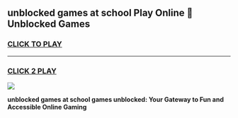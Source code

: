 
## unblocked games at school Play Online 👋 Unblocked Games
<h3>
<a href="https://news.freeplayer.one?title=unblocked_games_at_school&ref=17GH">CLICK TO PLAY</a></h3>
<hr>

<h3>
<a href="https://news.freeplayer.one?title=unblocked_games_at_school&ref=17GH">CLICK 2 PLAY</a>
  
</h3>

<a href="https://news.freeplayer.one?title=unblocked_games_at_school&ref=17GH/"><img src="https://clearcache.store/games.png"></a>


**unblocked games at school games unblocked: Your Gateway to Fun and Accessible Online Gaming**
